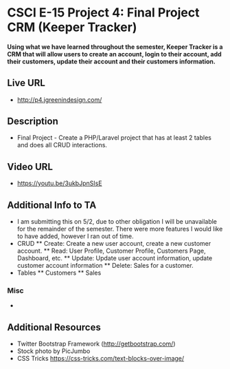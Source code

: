 # CSCI E-15 Project 4: Final Project CRM (Keeper Tracker)
#### Using what we have learned throughout the semester, Keeper Tracker is a CRM that will allow users to create an account, login to their account, add their customers, update their account and their customers information.

## Live URL
* <http://p4.jgreenindesign.com/>

## Description
* Final Project - Create a PHP/Laravel project that has at least 2 tables and does all CRUD interactions.

## Video URL
* <https://youtu.be/3ukbJpnSIsE>

## Additional Info to TA
* I am submitting this on 5/2, due to other obligation I will be unavailable for the remainder of the semester. There were more features I would like to have added, however I ran out of time.
* CRUD
    ** Create: Create a new user account, create a new customer account.
    ** Read: User Profile, Customer Profile, Customers Page, Dashboard, etc.
    ** Update: Update user account information, update customer account information
    ** Delete: Sales for a customer.
* Tables
    ** Customers
    ** Sales

### Misc
* 

## Additional Resources
* Twitter Bootstrap Framework (http://getbootstrap.com/)
* Stock photo by PicJumbo
* CSS Tricks <https://css-tricks.com/text-blocks-over-image/>